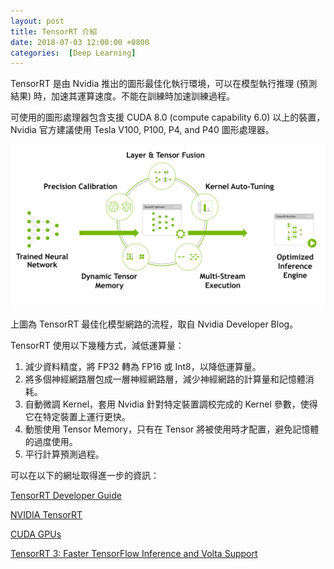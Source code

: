 ```yaml
---
layout: post
title: TensorRT 介紹
date: 2018-07-03 12:00:00 +0800
categories:  [Deep Learning]
---
```


TensorRT 是由 Nvidia 推出的圖形最佳化執行環境，可以在模型執行推理 (預測結果) 時，加速其運算速度。不能在訓練時加速訓練過程。

可使用的圖形處理器包含支援 CUDA 8.0 (compute capability 6.0) 以上的裝置，Nvidia 官方建議使用 Tesla V100, P100, P4, and P40 圖形處理器。

![TensorRT 如何優化已訓練的網路](/assets/imgs/TensorRT.png)

上圖為 TensorRT 最佳化模型網路的流程，取自 Nvidia Developer Blog。

TensorRT 使用以下幾種方式，減低運算量：

1. 減少資料精度，將 FP32 轉為 FP16 或 Int8，以降低運算量。
2. 將多個神經網路層包成一層神經網路層，減少神經網路的計算量和記憶體消耗。
3. 自動微調 Kernel，套用 Nvidia 針對特定裝置調校完成的 Kernel 參數，使得它在特定裝置上運行更快。
4. 動態使用 Tensor Memory，只有在 Tensor 將被使用時才配置，避免記憶體的過度使用。
5. 平行計算預測過程。

可以在以下的網址取得進一步的資訊：

[TensorRT Developer Guide](https://docs.nvidia.com/deeplearning/sdk/tensorrt-developer-guide/index.html)

[NVIDIA TensorRT](https://developer.nvidia.com/tensorrt)

[CUDA GPUs](https://developer.nvidia.com/cuda-gpus)

[TensorRT 3: Faster TensorFlow Inference and Volta Support](https://devblogs.nvidia.com/tensorrt-3-faster-tensorflow-inference/)